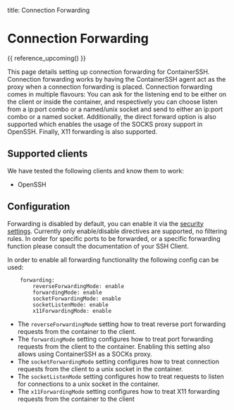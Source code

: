 title: Connection Forwarding

<h1>Connection Forwarding</h1>

{{ reference_upcoming() }}

This page details setting up connection forwarding for ContainerSSH. Connection forwarding works by having the ContainerSSH agent act as the proxy when a connection forwarding is placed. Connection forwarding comes in multiple flavours: You can ask for the listening end to be either on the client or inside the container, and respectively you can choose listen from a ip:port combo or a named/unix socket and send to either an ip:port combo or a named socket. Additionally, the direct forward option is also supported which enables the usage of the SOCKS proxy support in OpenSSH. Finally, X11 forwarding is also supported.

## Supported clients

We have tested the following clients and know them to work:

- OpenSSH

## Configuration

Forwarding is disabled by default, you can enable it via the [security settings](./security.md). Currently only enable/disable directives are supported, no filtering rules. In order for specific ports to be forwarded, or a specific forwarding function please consult the documentation of your SSH Client. 

In order to enable all forwarding functionality the following config can be used:

```
    forwarding:
        reverseForwardingMode: enable
        forwardingMode: enable
        socketForwardingMode: enable
        socketListenMode: enable
        x11ForwardingMode: enable
```

- The `reverseForwardingMode` setting how to treat reverse port forwarding requests from the container to the client.
- The `forwardingMode` setting configures how to treat port forwarding requests from the client to the container. Enabling this setting also allows using ContainerSSH as a SOCKs proxy.
- The `socketForwardingMode` setting configures how to treat connection requests from the client to a unix socket in the container.
- The `socketListenMode` setting configures how to treat requests to listen for connections to a unix socket in the container.
- The `x11ForwardingMode` setting configures how to treat X11 forwarding requests from the container to the client